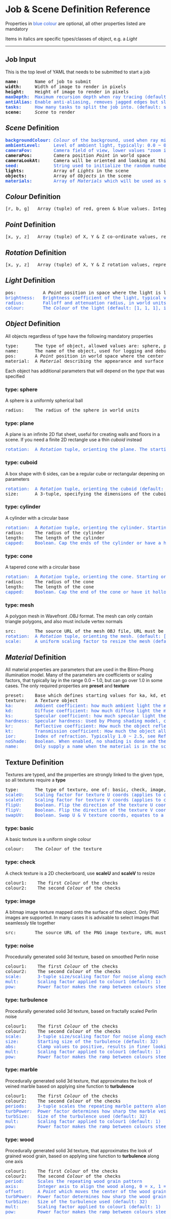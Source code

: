 # Job & Scene Definition Reference

Properties in <span style="color:#275ce5">blue colour</span> are optional, all other properties listed are mandatory

Items in italics are specific types/classes of object, e.g. a *Light* 

---

## Job Input
This is the top level of YAML that needs to be submitted to start a job
<pre>
<b>name:</b>      Name of job to submit
<b>width:</b>     Width of image to render in pixels
<b>height:</b>    Height of image to render in pixels
<span style="color:#275ce5"><b>maxDepth:</b>  Maximum recursion depth when ray tracing (default: 4)</span>
<span style="color:#275ce5"><b>antiAlias:</b> Enable anti-aliasing, removes jagged edges but slower (default: false)</span>
<span style="color:#275ce5"><b>tasks:</b>     How many tasks to split the job into. (default: same number as active tracers)</span>
<b>scene:</b>     <i>Scene</i> to render
</pre>

## <i>Scene</i> Definition
<pre>
<span style="color:#275ce5"><b>backgroundColour:</b> <i>Colour</i> of the background, used when ray misses all objects (default: black)</span>
<span style="color:#275ce5"><b>ambientLevel:</b>     Level of ambient light, typically: 0.0 ~ 0.3 (default: 0.1)</span>
<span style="color:#275ce5"><b>cameraFov:</b>        Camera field of view, lower values "zoom in" (default: 30)</span>
<b>cameraPos:</b>        Camera position <i>Point</i> in world space
<b>cameraLookAt:</b>     Camera will be oriented and looking at this <i>Point</i> in world space
<span style="color:#275ce5"><b>seed:</b>             String used to initialize the random number generator</span>
<b>lights:</b>           Array of <i>Lights</i> in the scene
<b>objects:</b>          Array of <i>Objects</i> in the scene
<span style="color:#275ce5"><b>materials:</b>        Array of <i>Materials</i> which will be used as shared presets for <i>Objects</i> in the scene</span>
</pre>

## <i>Colour</i> Definition
<pre>
[r, b, g]   Array (tuple) of red, green & blue values. Integers in the range 0 ~ 255
</pre>

## <i>Point</i> Definition
<pre>
[x, y, z]   Array (tuple) of X, Y & Z co-ordinate values, representing a point in 3D world space.
</pre>

## <i>Rotation</i> Definition
<pre>
[x, y, z]   Array (tuple) of X, Y & Z rotation values, representing a rotation in 3D space around each axis. Values are in degrees.
</pre>

## <i>Light</i> Definition
<pre>
pos:          A <i>Point</i> position in space where the light is located
<span style="color:#275ce5">brightness:   Brightness coefficient of the light, typical values are 0.8 ~ 1.3 (default: 1.0)
radius:       Falloff and attenuation radius, in world units (default: 200)
colour:       The <i>Colour</i> of the light (default: [1, 1, 1], i.e. white light)</span>
</pre>

## <i>Object</i> Definition
All objects regardless of type have the following mandatory properties
<pre>
type:      The type of object, allowed values are: sphere, plane, cuboid, cylinder, cone & mesh
name:      The name of the object, used for logging and debug purposes
pos:       A <i>Point</i> position in world space where the center of the object is to be located
material:  A <i>Material</i> describing the appearance and surface of the object
</pre>

Each object has additional parameters that will depend on the *type* that was specified
### type: sphere
A sphere is a uniformly spherical ball 
<pre>
radius:    The radius of the sphere in world units
</pre>

### type: plane
A plane is an infinite 2D flat sheet, useful for creating walls and floors in a scene. If you need a finite 2D rectangle use a thin *cuboid* instead
<pre>
<span style="color:#275ce5">rotation:  A <i>Rotation</i> tuple, orienting the plane. The starting orientation is [0, 1, 0] aligned with the Y axis, i.e. a flat "floor"</span>
</pre>

### type: cuboid
A box shape with 6 sides, can be a regular cube or rectangular depening on parameters
<pre>
<span style="color:#275ce5">rotation:  A <i>Rotation</i> tuple, orienting the cuboid (default: [0, 0, 0])</span>
size:      A 3-tuple, specifying the dimensions of the cuboid along each axis before rotation
</pre>

### type: cylinder
A cylinder with a circular base
<pre>
<span style="color:#275ce5">rotation:  A <i>Rotation</i> tuple, orienting the cylinder. Starting orientation is aligned along Y axis pointing "upwards"</span>
radius:    The radius of the cylinder
length:    The length of the cylinder
<span style="color:#275ce5">capped:    Boolean. Cap the ends of the cylinder or have a hollow tube (default: false)</span>
</pre>

### type: cone
A tapered cone with a circular base
<pre>
<span style="color:#275ce5">rotation:  A <i>Rotation</i> tuple, orienting the cone. Starting orientation is aligned along Y axis pointing "upwards"</span>
radius:    The radius of the cone
length:    The length of the cone
<span style="color:#275ce5">capped:    Boolean. Cap the end of the cone or have it hollow (default: false)</span>
</pre>

### type: mesh
A polygon mesh in Wavefront .OBJ format. The mesh can only contain triangle polygons, and also must include vertex normals
<pre>
src:       The source URL of the mesh OBJ file, URL must be accessible by the tracers
<span style="color:#275ce5">rotation:  A <i>Rotation</i> tuple, orienting the mesh. (default: [0, 0, 0])</span>
<span style="color:#275ce5">scale:     A uniform scaling factor to resize the mesh (default: 1)</span>
</pre>

## <i>Material</i> Definition
All material properties are parameters that are used in the Blinn-Phong illumination model. Many of the parameters are coefficients or scaling factors, that typically lay in the range 0.0 ~ 1.0, but can go over 1.0 in some cases.
The only required properties are **preset** and **texture**
<pre>
preset:    Base which defines starting values for ka, kd, etc. You can then override these values. Preset is one of: basic, matte, rubber, shiny or any of the custom presets you have defined in the scene materials list
texture:   A <i>Texture</i> object
<span style="color:#275ce5">ka:        Ambient coefficient: how much ambient light the material reflects, typically 0.1 ~ 0.5
kd:        Diffuse coefficient: how much diffuse light the material reflects, typically 0.8 ~ 1.0
ks:        Specular coefficient: how much specular light the material reflects, 0.0 for for matte objects through to 1.0 for very shiny
hardness:  Specular hardness: Used by Phong shading model, changes the size of specular highlights. Small values (2 ~ 10) will give large highlights, values over 50 will give small glassy highlights
kr:        Reflective coefficient: How much the object reflects surroundings, 1.0 is a perfect mirror, 0.0 turns off reflections. Note, setting above 0.0 will affect rendering time
kt:        Transmission coefficient: How much the object allows light through it, 1.0 is perfectly clear, 0.0 turns off transparency. Note, setting above 0.0 will affect rendering time
ior:       Index of refraction. Typically 1.0 ~ 2.5, see Refractive Index on Wikipedia for some values. Ignored when kt is 0.0
noShade:   Boolean. When enabled, no shading is done and the object simply returns the colour or texture directly (default: false)
name:      Only supply a name when the material is in the scene level <i>materials</i> list. This then makes it a preset for use on objects</span>
</pre>


## Texture Definition 
Textures are typed, and the properties are strongly linked to the given type, so all textures require a **type**
<pre>
type:      The type of texture, one of: basic, check, image, noise, turbulence, wood or marble
<span style="color:#275ce5">scaleU:    Scaling factor for texture U coords (applies to check and image texture types)
scaleV:    Scaling factor for texture V coords (applies to check and image texture types)
flipU:     Boolean. Flip the direction of the texture U coords (applies to image texture types)
flipV:     Boolean. Flip the direction of the texture V coords (applies to image texture types)
swapUV:    Boolean. Swap U & V texture coords, equates to a 90deg rotation (applies to image texture types)
</pre>

### type: basic
A basic texture is a uniform single colour
<pre>
colour:    The <i>Colour</i> of the texture
</pre>

### type: check
A check texture is a 2D checkerboard, use **scaleU** and **scaleV** to resize
<pre>
colour1:    The first <i>Colour</i> of the checks
colour2:    The second <i>Colour</i> of the checks
</pre>

### type: image
A bitmap image texture mapped onto the surface of the object. Only PNG images are supported. In many cases it is advisable to select images that seamlessly tile together
<pre>
src:       The source URL of the PNG image texture, URL must be accessible by the tracers
</pre>

### type: noise
Procedurally generated solid 3d texture, based on smoothed Perlin noise
<pre>
colour1:    The first <i>Colour</i> of the checks
colour2:    The second <i>Colour</i> of the checks
<span style="color:#275ce5">scale:      3-tuple size/scaling factor for noise along each [X, Y, Z] axis
mult:       Scaling factor applied to colour1 (default: 1)
pow:        Power factor makes the ramp between colours steeper and colour1 more dense  (default: 1)</span>
</pre>

### type: turbulence
Procedurally generated solid 3d texture, based on fractally scaled Perlin noise
<pre>
colour1:    The first <i>Colour</i> of the checks
colour2:    The second <i>Colour</i> of the checks
<span style="color:#275ce5">scale:      3-tuple size/scaling factor for noise along each [X, Y, Z] axis
size:       Starting size of the turbulence (default: 32)
abs:        Clamp values to positive, results in finer looking textures (default: false)
mult:       Scaling factor applied to colour1 (default: 1)
pow:        Power factor makes the ramp between colours steeper and colour1 more dense (default: 1)</span>
</pre>

### type: marble
Procedurally generated solid 3d texture, that approximates the look of veined marble based on applying sine function to **turbulence**
<pre>
colour1:    The first <i>Colour</i> of the checks
colour2:    The second <i>Colour</i> of the checks
<span style="color:#275ce5">periods:    3-tuple scales the repeating marble pattern along each [X, Y, Z] axis
turbPower:  Power factor determines how sharp the marble veins are (default: 5)
turbSize:   Size of the turbulence used (default: 32)
mult:       Scaling factor applied to colour1 (default: 1)
pow:        Power factor makes the ramp between colours steeper and colour1 more dense (default: 1)</span>
</pre>

### type: wood
Procedurally generated solid 3d texture, that approximates the look of grained wood grain, based on applying sine function to **turbulence** along one axis
<pre>
colour1:    The first <i>Colour</i> of the checks
colour2:    The second <i>Colour</i> of the checks
<span style="color:#275ce5">period:     Scales the repeating wood grain pattern 
axis:       Integer axis to align the wood along, 0 = x, 1 = y, 2 = z (default: 1)
offset:     A <i>Point</i> which moves the center of the wood grain pattern in world coords
turbPower:  Power factor determines how sharp the wood grain pattern is (default: 5)
turbSize:   Size of the turbulence used (default: 32)
mult:       Scaling factor applied to colour1 (default: 1)
pow:        Power factor makes the ramp between colours steeper and colour1 more dense (default: 1)</span>
</pre>
